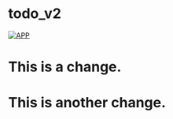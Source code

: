 # todo_v2
[![APP](https://img.shields.io/badge/-APP-blue)](https://vicalmun.github.io/todo_v2/)

# This is a change.

# This is another change.
